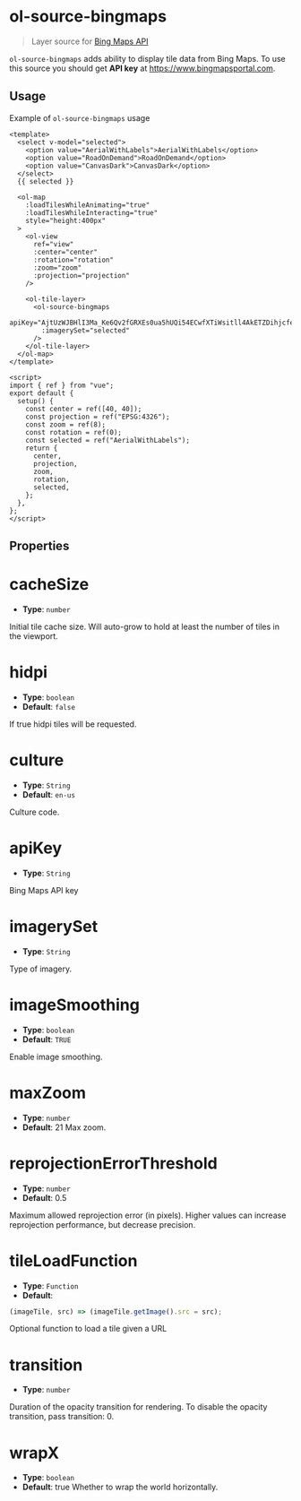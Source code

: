 # ol-source-bingmaps

> Layer source for [Bing Maps API](https://www.bing.com/maps)

`ol-source-bingmaps` adds ability to display tile data from Bing Maps. To use
this source you should get **API key** at https://www.bingmapsportal.com.

<script setup>
import BingMapsDemo from "@demos/BingMapsDemo.vue"
</script>

<ClientOnly>
<BingMapsDemo />
</ClientOnly>

## Usage

Example of `ol-source-bingmaps` usage

```vue
<template>
  <select v-model="selected">
    <option value="AerialWithLabels">AerialWithLabels</option>
    <option value="RoadOnDemand">RoadOnDemand</option>
    <option value="CanvasDark">CanvasDark</option>
  </select>
  {{ selected }}

  <ol-map
    :loadTilesWhileAnimating="true"
    :loadTilesWhileInteracting="true"
    style="height:400px"
  >
    <ol-view
      ref="view"
      :center="center"
      :rotation="rotation"
      :zoom="zoom"
      :projection="projection"
    />

    <ol-tile-layer>
      <ol-source-bingmaps
        apiKey="AjtUzWJBHlI3Ma_Ke6Qv2fGRXEs0ua5hUQi54ECwfXTiWsitll4AkETZDihjcfeI"
        :imagerySet="selected"
      />
    </ol-tile-layer>
  </ol-map>
</template>

<script>
import { ref } from "vue";
export default {
  setup() {
    const center = ref([40, 40]);
    const projection = ref("EPSG:4326");
    const zoom = ref(8);
    const rotation = ref(0);
    const selected = ref("AerialWithLabels");
    return {
      center,
      projection,
      zoom,
      rotation,
      selected,
    };
  },
};
</script>
```

## Properties

# cacheSize

- **Type**: `number`

Initial tile cache size. Will auto-grow to hold at least the number of tiles in the viewport.

# hidpi

- **Type**: `boolean`
- **Default**: `false`

If true hidpi tiles will be requested.

# culture

- **Type**: `String`
- **Default**: `en-us`

Culture code.

# apiKey

- **Type**: `String`

Bing Maps API key

# imagerySet

- **Type**: `String`

Type of imagery.

# imageSmoothing

- **Type**: `boolean`
- **Default**: `TRUE`

Enable image smoothing.

# maxZoom

- **Type**: `number`
- **Default**: 21
  Max zoom.

# reprojectionErrorThreshold

- **Type**: `number `
- **Default**: 0.5

Maximum allowed reprojection error (in pixels). Higher values can increase reprojection performance, but decrease precision.

# tileLoadFunction

- **Type**: `Function`
- **Default**:

```js
(imageTile, src) => (imageTile.getImage().src = src);
```

Optional function to load a tile given a URL

# transition

- **Type**: `number`

Duration of the opacity transition for rendering. To disable the opacity transition, pass transition: 0.

# wrapX

- **Type**: `boolean `
- **Default**: true
  Whether to wrap the world horizontally.
